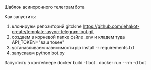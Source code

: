 Шаблон асинхронного телеграм бота


Как запустить:
1. клонируем репозиторий gitclone https://github.com/lehakot-create/template-async-telegram-bot.git
2. создаем в корневой папке файле .env и кладем туда API_TOKEN="ваш токен"
3. устанавливаем зависимости pip install -r requirements.txt
4. запускаем python bot.py


Запустить в контейнере
docker build -t bot .
docker run --rm -d bot